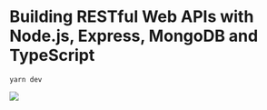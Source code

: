 # Building RESTful Web APIs with Node.js, Express, MongoDB and TypeScript

```
yarn dev
```
![](https://mdn.mozillademos.org/files/15645/Library%20Website%20-%20Mongoose_Express.png)

